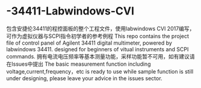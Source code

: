 # -34411-Labwindows-CVI
包含安捷伦34411的程控面板的整个工程文件，使用labwindows CVI 2017编写，可作为虚拟仪器与SCPI指令初学者的参考例程
This repo contains the project file of control panel of Agilent 34411 digital multimeter, powered by labwindows 34411. designed for beginners of vitual instruments and SCPI commands.
拥有电流电压频率等基本测量功能，采样功能暂不可用，如有建议请在Issues中提出
The basic measurement function including voltage,current,frequency，etc is ready to use while sample function is still under designing, please leave your advice in the issues sector.
